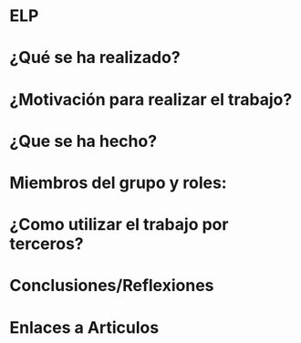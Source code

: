 # ELP

# ¿Qué se ha realizado?



# ¿Motivación para realizar el trabajo?


# ¿Que se ha hecho?


# Miembros del grupo y roles:



# ¿Como utilizar el trabajo por terceros?



# Conclusiones/Reflexiones

# Enlaces a Articulos
